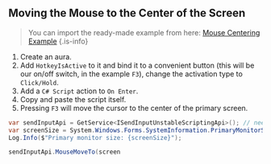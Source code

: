 ## Moving the Mouse to the Center of the Screen

> You can import the ready-made example from here: [Mouse Centering Example](https://eu.eyeauras.net/share/S202402240046520BBKcR6QKL07)
{.is-info}

1. Create an aura.
2. Add `HotkeyIsActive` to it and bind it to a convenient button (this will be our on/off switch, in the example `F3`), change the activation type to `Click/Hold`.
3. Add a `C# Script` action to `On Enter`.
4. Copy and paste the script itself.
5. Pressing `F3` will move the cursor to the center of the primary screen.

```csharp
var sendInputApi = GetService<ISendInputUnstableScriptingApi>(); // needed for sending input
var screenSize = System.Windows.Forms.SystemInformation.PrimaryMonitorSize; // get the size of the primary screen
Log.Info($"Primary monitor size: {screenSize}");

sendInputApi.MouseMoveTo(screen
